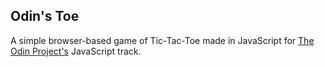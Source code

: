 ## Odin's Toe

A simple browser-based game of Tic-Tac-Toe made in JavaScript for [The Odin Project's](https://www.theodinproject.com/courses/javascript/lessons/tic-tac-toe-javascript) 
JavaScript track.
